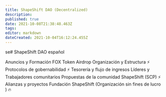 ```yaml
---
title: ShapeShift DAO (Decentralized)
description: 
published: true
date: 2021-10-08T21:38:48.463Z
tags: 
editor: markdown
dateCreated: 2021-10-04T16:12:24.455Z
---
```


se# ShapeShift DAO español

Anuncios y Formación
FOX Token Airdrop
Organización y Estructura ⚡
Protocolos de gobernabilidad ⚡
Tesorería y flujo de ingresos
Líderes y Trabajadores comunitarios
Propuestas de la comunidad ShapeShift (SCP) ⚡
Alianzas y proyectos
Fundación ShapeShift (Organización sin fines de lucro ) 🔥

